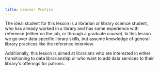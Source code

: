 ```yaml
---
title: Learner Profile
---
```


The ideal student for this lesson is a librarian or library science student, who has already worked in a library and has some experience with reference (either on the job, or through a graduate course). In this lesson we go over data specific library skills, but assume knowledge of general library practices like the reference interview.

Additionally, this lesson is aimed at librarians who are interested in either transitioning to data librarianship or who want to add data services to their library's offerings for patrons.
